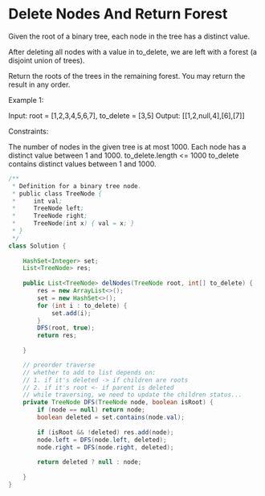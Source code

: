 # Delete Nodes And Return Forest
Given the root of a binary tree, each node in the tree has a distinct value.

After deleting all nodes with a value in to_delete, we are left with a forest (a disjoint union of trees).

Return the roots of the trees in the remaining forest.  You may return the result in any order.

 

Example 1:



Input: root = [1,2,3,4,5,6,7], to_delete = [3,5]
Output: [[1,2,null,4],[6],[7]]
 

Constraints:

The number of nodes in the given tree is at most 1000.
Each node has a distinct value between 1 and 1000.
to_delete.length <= 1000
to_delete contains distinct values between 1 and 1000.

```java
/**
 * Definition for a binary tree node.
 * public class TreeNode {
 *     int val;
 *     TreeNode left;
 *     TreeNode right;
 *     TreeNode(int x) { val = x; }
 * }
 */
class Solution {
    
    HashSet<Integer> set;
    List<TreeNode> res;
    
    public List<TreeNode> delNodes(TreeNode root, int[] to_delete) {
        res = new ArrayList<>();
        set = new HashSet<>();
        for (int i : to_delete) {
            set.add(i);
        }
        DFS(root, true);
        return res;
        
    }

    // preorder traverse
    // whether to add to list depends on:
    // 1. if it's deleted -> if children are roots
    // 2. if it's root <- if parent is deleted
    // while traversing, we need to update the children status...
    private TreeNode DFS(TreeNode node, boolean isRoot) {
        if (node == null) return node;
        boolean deleted = set.contains(node.val);
        
        if (isRoot && !deleted) res.add(node);
        node.left = DFS(node.left, deleted);
        node.right = DFS(node.right, deleted);
        
        return deleted ? null : node;
        
    }
}
```